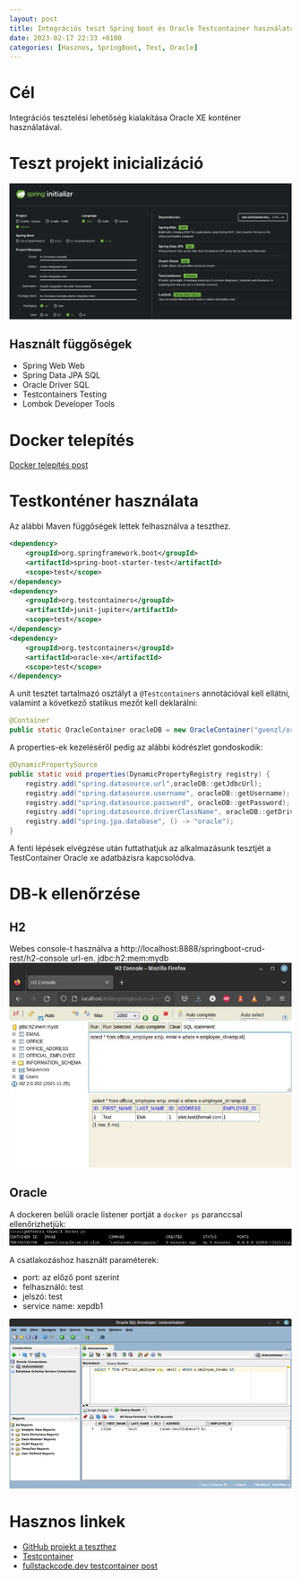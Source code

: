 ```yaml
---
layout: post
title: Integrációs teszt Spring boot és Oracle Testcontainer használatával
date: 2023-02-17 22:33 +0100
categories: [Hasznos, SpringBoot, Test, Oracle]
---
```


# Cél
Integrációs tesztelési lehetőség kialakítása Oracle XE konténer használatával. 

# Teszt projekt inicializáció

![spring initializr](/assets/spring-initializr.webp)

## Használt függőségek
* Spring Web Web
* Spring Data JPA SQL
* Oracle Driver SQL
* Testcontainers Testing
* Lombok Developer Tools

# Docker telepítés
[Docker telepítés post](/hasznos/2023/02/18/docker-telepítése.html)

# Testkonténer használata
Az alábbi Maven függőségek lettek felhasználva a teszthez.
```xml
<dependency>
    <groupId>org.springframework.boot</groupId>
    <artifactId>spring-boot-starter-test</artifactId>
    <scope>test</scope>
</dependency>
<dependency>
    <groupId>org.testcontainers</groupId>
    <artifactId>junit-jupiter</artifactId>
    <scope>test</scope>
</dependency>
<dependency>
    <groupId>org.testcontainers</groupId>
    <artifactId>oracle-xe</artifactId>
    <scope>test</scope>
</dependency>
```

A unit tesztet tartalmazó osztályt a ```@Testcontainers``` annotációval kell ellátni,
valamint a következő statikus mezőt kell deklarálni:

```java
@Container
public static OracleContainer oracleDB = new OracleContainer("gvenzl/oracle-xe:21-slim");
```

A properties-ek kezeléséről pedig az alábbi kódrészlet gondoskodik:
```java
@DynamicPropertySource
public static void properties(DynamicPropertyRegistry registry) {
    registry.add("spring.datasource.url",oracleDB::getJdbcUrl);
    registry.add("spring.datasource.username", oracleDB::getUsername);
    registry.add("spring.datasource.password", oracleDB::getPassword);
    registry.add("spring.datasource.driverClassName", oracleDB::getDriverClassName);
    registry.add("spring.jpa.database", () -> "oracle");
}
```
A fenti lépések elvégzése után futtathatjuk az alkalmazásunk tesztjét a TestContainer Oracle xe adatbázisra kapcsolódva.

# DB-k ellenőrzése

## H2
Webes console-t használva a http://localhost:8888/springboot-crud-rest/h2-console url-en.
jdbc:h2:mem:mydb
![h2 testcontainer](/assets/h2_testcontainer.webp)

## Oracle
A dockeren belüli oracle listener portját a ```docker ps``` paranccsal ellenőrizhetjük:
![docker ps](/assets/docker_ps_tst_container.webp)

A csatlakozáshoz használt paraméterek:
* port: az előző pont szerint
* felhasználó: test
* jelszó: test
* service name: xepdb1

![ora testcontainer](/assets/ora_testcontainer.webp)

# Hasznos linkek
* [GitHub projekt a teszthez]()
* [Testcontainer](https://www.testcontainers.org/)
* [fullstackcode.dev testcontainer post](https://fullstackcode.dev/2021/05/16/springboot-integration-testing-with-testcontainers/)